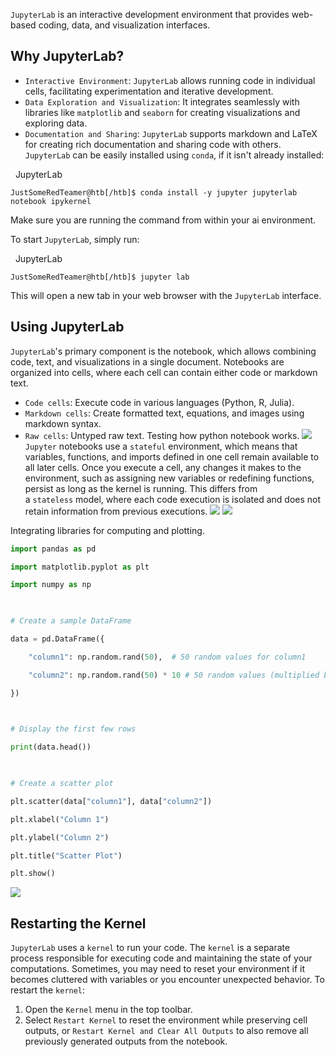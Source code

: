 `JupyterLab` is an interactive development environment that provides web-based coding, data, and visualization interfaces.
## Why JupyterLab?

- `Interactive Environment`: `JupyterLab` allows running code in individual cells, facilitating experimentation and iterative development.
- `Data Exploration and Visualization`: It integrates seamlessly with libraries like `matplotlib` and `seaborn` for creating visualizations and exploring data.
- `Documentation and Sharing`: `JupyterLab` supports markdown and LaTeX for creating rich documentation and sharing code with others.
`JupyterLab` can be easily installed using `conda`, if it isn't already installed:

  JupyterLab

```shell-session
JustSomeRedTeamer@htb[/htb]$ conda install -y jupyter jupyterlab notebook ipykernel 
```

Make sure you are running the command from within your ai environment.

To start `JupyterLab`, simply run:

  JupyterLab

```shell-session
JustSomeRedTeamer@htb[/htb]$ jupyter lab
```

This will open a new tab in your web browser with the `JupyterLab` interface.
## Using JupyterLab
`JupyterLab`'s primary component is the notebook, which allows combining code, text, and visualizations in a single document. Notebooks are organized into cells, where each cell can contain either code or markdown text.

- `Code cells`: Execute code in various languages (Python, R, Julia).
- `Markdown cells`: Create formatted text, equations, and images using markdown syntax.
- `Raw cells`: Untyped raw text.
Testing how python notebook works.
![](Pasted%20image%2020250821143200.png)
`Jupyter` notebooks use a `stateful` environment, which means that variables, functions, and imports defined in one cell remain available to all later cells. Once you execute a cell, any changes it makes to the environment, such as assigning new variables or redefining functions, persist as long as the kernel is running. This differs from a `stateless` model, where each code execution is isolated and does not retain information from previous executions.
![](Pasted%20image%2020250821143407.png)
![](Pasted%20image%2020250821143455.png)

Integrating libraries for computing and plotting.
```python
import pandas as pd

import matplotlib.pyplot as plt

import numpy as np

  

# Create a sample DataFrame

data = pd.DataFrame({

    "column1": np.random.rand(50),  # 50 random values for column1

    "column2": np.random.rand(50) * 10 # 50 random values (multiplied by 10) for column2

})

  

# Display the first few rows

print(data.head())

  

# Create a scatter plot

plt.scatter(data["column1"], data["column2"])

plt.xlabel("Column 1")

plt.ylabel("Column 2")

plt.title("Scatter Plot")

plt.show()
```
![](Pasted%20image%2020250821144235.png)

## Restarting the Kernel
`JupyterLab` uses a `kernel` to run your code. The `kernel` is a separate process responsible for executing code and maintaining the state of your computations. Sometimes, you may need to reset your environment if it becomes cluttered with variables or you encounter unexpected behavior.
To restart the `kernel`:

1. Open the `Kernel` menu in the top toolbar.
2. Select `Restart Kernel` to reset the environment while preserving cell outputs, or `Restart Kernel and Clear All Outputs` to also remove all previously generated outputs from the notebook.